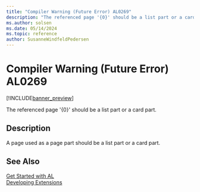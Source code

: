 ```yaml
---
title: "Compiler Warning (Future Error) AL0269"
description: "The referenced page '{0}' should be a list part or a card part."
ms.author: solsen
ms.date: 05/14/2024
ms.topic: reference
author: SusanneWindfeldPedersen
---
```

[//]: # (START>DO_NOT_EDIT)
[//]: # (IMPORTANT:Do not edit any of the content between here and the END>DO_NOT_EDIT.)
[//]: # (Any modifications should be made in the .xml files in the ModernDev repo.)
# Compiler Warning (Future Error) AL0269

[!INCLUDE[banner_preview](../includes/banner_preview.md)]

The referenced page '{0}' should be a list part or a card part.


## Description
A page used as a page part should be a list part or a card part.  

[//]: # (IMPORTANT: END>DO_NOT_EDIT)
## See Also  
[Get Started with AL](../devenv-get-started.md)  
[Developing Extensions](../devenv-dev-overview.md)  